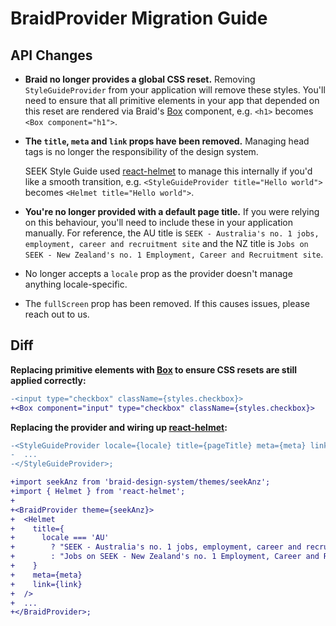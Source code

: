# BraidProvider Migration Guide

## API Changes

- **Braid no longer provides a global CSS reset.** Removing `StyleGuideProvider` from your application will remove these styles. You'll need to ensure that all primitive elements in your app that depended on this reset are rendered via Braid's [Box](https://seek-oss.github.io/braid-design-system/components/Box) component, e.g. `<h1>` becomes `<Box component="h1">`.

- **The `title`, `meta` and `link` props have been removed.** Managing head tags is no longer the responsibility of the design system.

  SEEK Style Guide used [react-helmet](https://github.com/nfl/react-helmet) to manage this internally if you'd like a smooth transition, e.g. `<StyleGuideProvider title="Hello world">` becomes `<Helmet title="Hello world">`.

- **You're no longer provided with a default page title.** If you were relying on this behaviour, you'll need to include these in your application manually. For reference, the AU title is `SEEK - Australia's no. 1 jobs, employment, career and recruitment site` and the NZ title is `Jobs on SEEK - New Zealand's no. 1 Employment, Career and Recruitment site`.

- No longer accepts a `locale` prop as the provider doesn't manage anything locale-specific.

- The `fullScreen` prop has been removed. If this causes issues, please reach out to us.

## Diff

**Replacing primitive elements with [Box](https://seek-oss.github.io/braid-design-system/components/Box) to ensure CSS resets are still applied correctly:**

```diff
-<input type="checkbox" className={styles.checkbox}>
+<Box component="input" type="checkbox" className={styles.checkbox}>
```

**Replacing the provider and wiring up [react-helmet](https://github.com/nfl/react-helmet):**

```diff
-<StyleGuideProvider locale={locale} title={pageTitle} meta={meta} link={link}>
-  ...
-</StyleGuideProvider>;

+import seekAnz from 'braid-design-system/themes/seekAnz';
+import { Helmet } from 'react-helmet';
+
+<BraidProvider theme={seekAnz}>
+  <Helmet
+    title={
+      locale === 'AU'
+        ? "SEEK - Australia's no. 1 jobs, employment, career and recruitment site"
+        : "Jobs on SEEK - New Zealand's no. 1 Employment, Career and Recruitment site"
+    }
+    meta={meta}
+    link={link}
+  />
+  ...
+</BraidProvider>;
```
